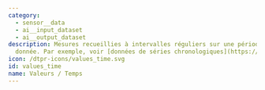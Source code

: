 ```yaml
---
category: 
  - sensor__data
  - ai__input_dataset
  - ai__output_dataset
description: Mesures recueillies à intervalles réguliers sur une période de temps
  donnée. Par exemple, voir [données de séries chronologiques](https://fr.wikipedia.org/wiki/Série_temporelle).
icon: /dtpr-icons/values_time.svg
id: values_time
name: Valeurs / Temps
---
```

